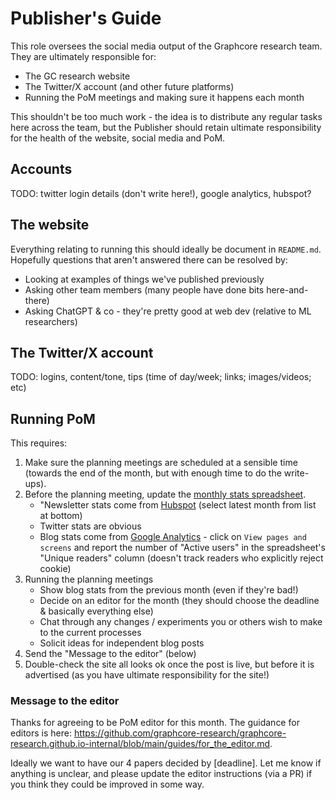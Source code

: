 # Publisher's Guide

This role oversees the social media output of the Graphcore research team.
They are ultimately responsible for:

- The GC research website
- The Twitter/X account (and other future platforms)
- Running the PoM meetings and making sure it happens each month

This shouldn't be too much work - the idea is to distribute any regular tasks
here across the team, but the Publisher should retain ultimate responsibility for the
health of the website, social media and PoM.

## Accounts

TODO: twitter login details (don't write here!), google analytics, hubspot?

## The website

Everything relating to running this should ideally be document in `README.md`.
Hopefully questions that aren't answered there can be resolved by:
- Looking at examples of things we've published previously
- Asking other team members (many people have done bits here-and-there)
- Asking ChatGPT & co - they're pretty good at web dev (relative to ML researchers)

## The Twitter/X account

TODO: logins, content/tone, tips (time of day/week; links; images/videos; etc)

## Running PoM

This requires:
1. Make sure the planning meetings are scheduled at a sensible time (towards the end of the month, but with enough time to do the write-ups).
2. Before the planning meeting, update the [monthly stats spreadsheet](https://graphcore.sharepoint.com/:x:/s/ResearchTeam/EV9diT22uBRNoK6pWdVjlOUBKy__1LMJd6B2HOwsaCdS4w?e=PHUg6T).
   - "Newsletter stats come from [Hubspot](https://app.hubspot.com/marketing/729091/campaigns/eab3e024-6815-47e5-84a4-f9e8ea7b1c89) (select latest month from list at bottom)
   - Twitter stats are obvious
   - Blog stats come from [Google Analytics](https://analytics.google.com/) - click on `View pages and screens` and report the number of "Active users" in the spreadsheet's "Unique readers" column (doesn't track readers who explicitly reject cookie)
3. Running the planning meetings
   - Show blog stats from the previous month (even if they're bad!)
   - Decide on an editor for the month (they should choose the deadline & basically everything else)
   - Chat through any changes / experiments you or others wish to make to the current processes
   - Solicit ideas for independent blog posts
4. Send the "Message to the editor" (below)
5. Double-check the site all looks ok once the post is live, but before it is advertised (as you have ultimate responsibility for the site!)


### Message to the editor

Thanks for agreeing to be PoM editor for this month. The guidance for editors is here: https://github.com/graphcore-research/graphcore-research.github.io-internal/blob/main/guides/for_the_editor.md.

Ideally we want to have our 4 papers decided by [deadline]. Let me know if anything is unclear, and please update the editor instructions (via a PR) if you think they could be improved in some way.
